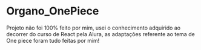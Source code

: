 # Organo_OnePiece
 Projeto não foi 100% feito por mim, usei o conhecimento adquirido ao decorrer do curso de React pela Alura, as adaptações referente ao tema de One piece foram tudo feitas por mim!
